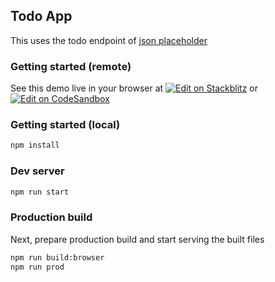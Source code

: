## Todo App

This uses the todo endpoint of [json placeholder](https://jsonplaceholder.typicode.com/)

### Getting started (remote)

See this demo live in your browser at [![Edit on Stackblitz](https://developer.stackblitz.com/img/open_in_stackblitz_small.svg)](https://stackblitz.com/github/reactive/data-client/tree/master/examples/todo-app) or [![Edit on CodeSandbox](https://dataclient.io/img/third-party/play-codesandbox-small.svg)](https://codesandbox.io/p/devbox/github/reactive/data-client/tree/master/examples/todo-app)

### Getting started (local)

```bash
npm install
```

### Dev server

```bash
npm run start
```

### Production build

Next, prepare production build and start serving the built files

```bash
npm run build:browser
npm run prod
```
